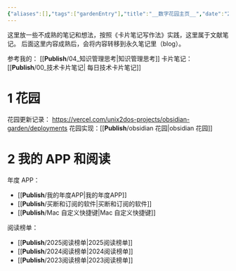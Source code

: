 ```yaml
---
{"aliases":[],"tags":["gardenEntry"],"title":"__数字花园主页__","date":"2025-06-06T01:40:33+08:00","date_modify":"2025-06-24T12:05:28+08:00","dg-publish":true,"dg-home":true,"permalink":"/__Publish__/数字花园主页/","dgPassFrontmatter":true,"created":"2025-06-06T01:40:33+08:00","updated":"2025-06-24T12:05:28+08:00"}
---
```


这里放一些不成熟的笔记和想法，按照《卡片笔记写作法》实践，这里属于文献笔记。
后面这里内容成熟后，会将内容转移到永久笔记里（blog）。

参考我的： [[__Publish__/04_知识管理思考\|知识管理思考]]
卡片笔记：[[__Publish__/00_技术卡片笔记\| 每日技术卡片笔记]]

# 1 花园

花园更新记录： <https://vercel.com/unix2dos-projects/obsidian-garden/deployments>
花园实现：[[__Publish__/obsidian 花园\|obsidian 花园]]

# 2 我的 APP 和阅读

年度 APP：
-  [[__Publish__/我的年度APP\|我的年度APP]]
-  [[__Publish__/买断和订阅的软件\|买断和订阅的软件]]
- [[__Publish__/Mac 自定义快捷键\|Mac 自定义快捷键]]

阅读榜单：
-  [[__Publish__/2025阅读榜单\|2025阅读榜单]]
-  [[__Publish__/2024阅读榜单\|2024阅读榜单]]
-  [[__Publish__/2023阅读榜单\|2023阅读榜单]]
